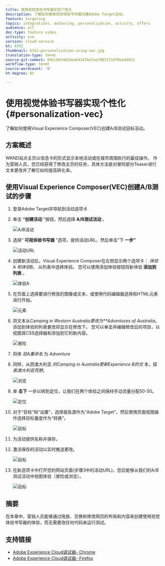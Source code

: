 ```yaml
---
title: 使用视觉体验书写器实现个性化
description: 了解如何使用视觉体验书写器创建Adobe Target活动。
feature: targeting
topics: integrations, authoring, personalization, activity, offers
audience: all
doc-type: feature video
activity: use
version: cloud-service
kt: 6352
thumbnail: 6352-personalization-using-vec.jpg
translation-type: tm+mt
source-git-commit: 892cb074814eabd347ba7aef883721df0ee4d431
workflow-type: tm+mt
source-wordcount: '0'
ht-degree: 0%

---
```



# 使用视觉体验书写器实现个性化 {#personalization-vec}

了解如何使用Visual Experience Composer(VEC)创建A/B测试目标活动。


## 方案概述

WKND站点主页以信息卡的形式显示本地活动或在城市周围执行的最佳操作。 作为营销人员，您已经获得了修改主页的任务，具体方法是对冒险部分Teaser进行文本更改并了解它如何提高转化率。

## 使用Visual Experience Composer(VEC)创建A/B测试的步骤

1. 登录Adobe Target并导航到活动选项卡
1. 单击 **“创建活动** ”按钮，然后选择 **A/B测试活动** 。

   ![A/B活动](assets/ab-target-activity.png)

1. 选择“ **可视体验书写器** ”选项，提供活动URL，然后单击“下 **一步”**

   ![活动URL](assets/ab-test-url.png)

1. 创建新活动后，Visual Experience Composer在左侧显示两个选项卡： *体验* A *和体验B*。 从列表中选择体验。 您可以使用添加体验按钮将新体验 **添加到列表** 。

   ![体验A](assets/experience.png)

1. 在页面上选择要进行修改的图像或文本，或使用代码编辑器选择和HTML元素进行开始。

   ![元素](assets/select-element.png)

1. 将文本从Camping *in Western Australia更改为**Adventures of Australia*。 添加到体验的列表更改将显示在修改下。 您可以单击并编辑修改后的项目，以视图其CSS选择器和添加到它的新内容。

   ![冒险](assets/adventures.png)

1. 将体 *验A重命名* 为 *Adventure*
1. 同样，从西澳大利亚 *的Camping* *in Australia更新Experience B的文* 本，探 *索澳大利亚荒野*。

   ![浏览](assets/explore.png)

1. 单 **击下** 一步以转到定位，让我们在两个体验之间保持手动流量分配50-50。

   ![定位](assets/targeting.png)

1. 对于“目标”和“设置”，选择报告源作为“Adobe Target”，然后使用页面视图操作选择目标量度作为“转换”。

   ![目标](assets/goals.png)

1. 为活动提供名称并保存。
1. 激活保存的活动以实时推送更改。

   ![目标](assets/activate.png)

1. 在新选项卡中打开您的网站页面(步骤3中的活动URL)，您应能够从我们的A/B测试活动中视图体验（冒险或浏览）。

   ![目标](assets/publish.png)

## 摘要

在本章中，营销人员能够通过拖放、交换和修改网页的布局和内容来创建使用视觉体验书写器的体验，而无需更改任何代码来运行测试。

## 支持链接

* [Adobe Experience Cloud调试器- Chrome](https://chrome.google.com/webstore/detail/adobe-experience-cloud-de/ocdmogmohccmeicdhlhhgepeaijenapj)
* [Adobe Experience Cloud调试器- Firefox](https://addons.mozilla.org/en-US/firefox/addon/adobe-experience-platform-dbg/)
